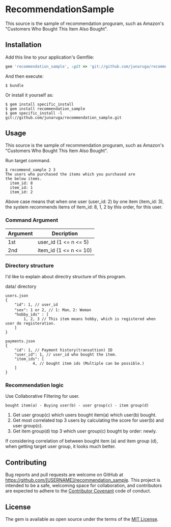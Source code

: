 # RecommendationSample

This source is the sample of recommendation proguram, such as Amazon's "Customers Who Bought This Item Also Bought".

## Installation

Add this line to your application's Gemfile:

```ruby
gem 'recommendation_sample', :git => 'git://github.com/junaruga/recommendation_sample.git'
```

And then execute:

    $ bundle

Or install it yourself as:

    $ gem install specific_install
    $ gem install recommendation_sample
    $ gem specific_install -l git://github.com/junaruga/recommendation_sample.git

## Usage

This source is the sample of recommendation proguram, such as Amazon's "Customers Who Bought This Item Also Bought".

Run target command.

    $ recommend_sample 2 3
    The users who purchased the items which you purchased are
    the below items.
      item_id: 8
      item_id: 1
      item_id: 2

Above case means that when one user (user_id: 2) by one item (item_id: 3), the system recommends items of item_id: 8, 1, 2 by this order, for this user.

### Command Argument

| Argument | Decription |
|--------------| -----------------------|
| 1st | user_id (1 <= n <= 5)  |
| 2nd | item_id (1 <= n <= 10) |

### Directory structure

I\'d like to explain about directry structure of this program.

data/ directory

    users.json
    {
        "id": 1, // user_id
        "sex": 1 or 2, // 1: Man、2: Woman
        "hobby_ids" : [
            1, 2, 3 // This item means hobby, which is registered when user do registeration.
        ]
    }

    payments.json
    {
        "id": 1, // Payment history(transattion) ID
        "user_id": 1, // user_id who bought the item.
        "item_ids": [
                4, // bought item ids (Multiple can be possible.)
        ]
    }

### Recommendation logic

Use Collaborative Filtering for user.

    bought item(a) - Buying user(b) - user group(c) - item group(d)

1. Get user group(c) which users bought item(a) which user(b) bought.
2. Get most correlated top 3 users by calculating the score for user(b) and user group(c).
3. Get item group(d) top 3 which user group(c) bought by order: newly.

If considering correlation of between bought item (a) and item group (d), when getting target user group, it looks much better.


## Contributing

Bug reports and pull requests are welcome on GitHub at https://github.com/[USERNAME]/recommendation_sample. This project is intended to be a safe, welcoming space for collaboration, and contributors are expected to adhere to the [Contributor Covenant](http://contributor-covenant.org) code of conduct.


## License

The gem is available as open source under the terms of the [MIT License](http://opensource.org/licenses/MIT).


